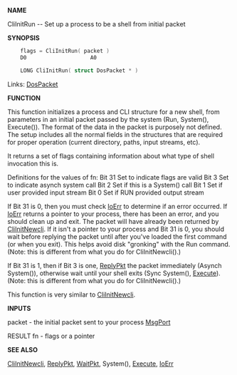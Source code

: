 
**NAME**

CliInitRun -- Set up a process to be a shell from initial packet

**SYNOPSIS**

```c
    flags = CliInitRun( packet )
    D0                    A0

    LONG CliInitRun( struct DosPacket * )

```
Links: [DosPacket](_0078) 

**FUNCTION**

This function initializes a process and CLI structure for a new
shell, from parameters in an initial packet passed by the system
(Run, System(), Execute()).  The format of the data in the packet
is purposely not defined.  The setup includes all the normal fields
in the structures that are required for proper operation (current
directory, paths, input streams, etc).

It returns a set of flags containing information about what type
of shell invocation this is.

Definitions for the values of fn:
Bit 31     Set to indicate flags are valid
Bit  3     Set to indicate asynch system call
Bit  2     Set if this is a System() call
Bit  1     Set if user provided input stream
Bit  0     Set if RUN provided output stream

If Bit 31 is 0, then you must check [IoErr](IoErr) to determine if an error
occurred.  If [IoErr](IoErr) returns a pointer to your process, there has
been an error, and you should clean up and exit.  The packet will
have already been returned by [CliInitNewcli](CliInitNewcli).  If it isn't a pointer
to your process and Bit 31 is 0, you should wait before replying
the packet until after you've loaded the first command (or when you
exit).  This helps avoid disk &#034;gronking&#034; with the Run command.
(Note: this is different from what you do for CliInitNewcli().)

If Bit 31 is 1, then if Bit 3 is one, [ReplyPkt](ReplyPkt) the packet
immediately (Asynch System()), otherwise wait until your shell exits
(Sync System(), [Execute](Execute)).
(Note: this is different from what you do for CliInitNewcli().)

This function is very similar to [CliInitNewcli](CliInitNewcli).

**INPUTS**

packet - the initial packet sent to your process [MsgPort](_0099)

RESULT
fn - flags or a pointer

**SEE ALSO**

[CliInitNewcli](CliInitNewcli), [ReplyPkt](ReplyPkt), [WaitPkt](WaitPkt), System(), [Execute](Execute), [IoErr](IoErr)

